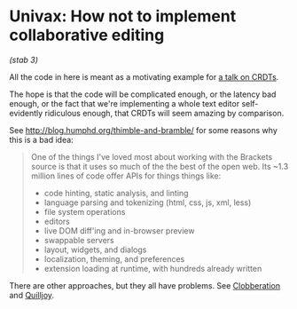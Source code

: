 # Univax: How not to implement collaborative editing

*(stab 3)*

All the code in here is meant as a motivating example for
[a talk on CRDTs](https://github.com/jorendorff/talks/blob/master/textarea-distributed/textarea-distributed.md).

The hope is that the code will be complicated enough,
or the latency bad enough,
or the fact that we're implementing a whole text editor
self-evidently ridiculous enough,
that CRDTs will seem amazing by comparison.

See http://blog.humphd.org/thimble-and-bramble/ for some reasons
why this is a bad idea:

> One of the things I've loved most about working with the Brackets
> source is that it uses so much of the the best of the open web. Its
> ~1.3 million lines of code offer APIs for things things like:
>
> *   code hinting, static analysis, and linting
> *   language parsing and tokenizing (html, css, js, xml, less)
> *   file system operations
> *   editors
> *   live DOM diff'ing and in-browser preview
> *   swappable servers
> *   layout, widgets, and dialogs
> *   localization, theming, and preferences
> *   extension loading at runtime, with hundreds already written

There are other approaches, but they all have problems.
See [Clobberation](https://github.com/jorendorff/clobberation)
and [Quilljoy](https://github.com/jorendorff/quilljoy).
